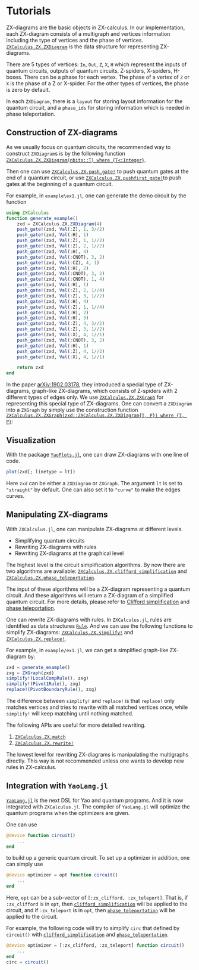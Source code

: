 # Tutorials

ZX-diagrams are the basic objects in ZX-calculus. In our implementation, each ZX-diagram consists of a multigraph and vertices information including the type of vertices and the phase of vertices. [`ZXCalculus.ZX.ZXDiagram`](@ref) is the data structure for representing
ZX-diagrams.

There are 5 types of vertices: `In`, `Out`, `Z`, `X`, `H` which represent the inputs of quantum circuits, outputs of quantum circuits, Z-spiders, X-spiders, H-boxes. There can be a phase for each vertex. The phase of a vertex of `Z` or `X` is the phase of a Z or X-spider. For the other types of vertices, the phase is zero by default.

In each `ZXDiagram`, there is a `layout` for storing layout information for the quantum circuit, and a `phase_ids` for storing information which is needed in phase teleportation.

## Construction of ZX-diagrams

As we usually focus on quantum circuits, the recommended way to construct `ZXDiagram`s is by the following function [`ZXCalculus.ZX.ZXDiagram(nbits::T) where {T<:Integer}`](@ref).

Then one can use [`ZXCalculus.ZX.push_gate!`](@ref) to push quantum gates at the end of a quantum circuit, or use [`ZXCalculus.ZX.pushfirst_gate!`](@ref)to push gates at the beginning of a quantum circuit.

For example, in `example\ex1.jl`, one can generate the demo circuit by the function
```julia
using ZXCalculus
function generate_example()
    zxd = ZXCalculus.ZX.ZXDiagram(4)
    push_gate!(zxd, Val(:Z), 1, 3//2)
    push_gate!(zxd, Val(:H), 1)
    push_gate!(zxd, Val(:Z), 1, 1//2)
    push_gate!(zxd, Val(:Z), 2, 1//2)
    push_gate!(zxd, Val(:H), 4)
    push_gate!(zxd, Val(:CNOT), 3, 2)
    push_gate!(zxd, Val(:CZ), 4, 1)
    push_gate!(zxd, Val(:H), 2)
    push_gate!(zxd, Val(:CNOT), 3, 2)
    push_gate!(zxd, Val(:CNOT), 1, 4)
    push_gate!(zxd, Val(:H), 1)
    push_gate!(zxd, Val(:Z), 2, 1//4)
    push_gate!(zxd, Val(:Z), 3, 1//2)
    push_gate!(zxd, Val(:H), 4)
    push_gate!(zxd, Val(:Z), 1, 1//4)
    push_gate!(zxd, Val(:H), 2)
    push_gate!(zxd, Val(:H), 3)
    push_gate!(zxd, Val(:Z), 4, 3//2)
    push_gate!(zxd, Val(:Z), 3, 1//2)
    push_gate!(zxd, Val(:X), 4, 1//1)
    push_gate!(zxd, Val(:CNOT), 3, 2)
    push_gate!(zxd, Val(:H), 1)
    push_gate!(zxd, Val(:Z), 4, 1//2)
    push_gate!(zxd, Val(:X), 4, 1//1)

    return zxd
end
```

In the paper [arXiv:1902.03178](https://arxiv.org/abs/1902.03178), they introduced a special type of ZX-diagrams, graph-like ZX-diagrams, which consists of Z-spiders with 2 different types of edges only. We use [`ZXCalculus.ZX.ZXGraph`](@ref) for representing this special type of ZX-diagrams. One can convert a `ZXDiagram` into a `ZXGraph` by simply use the construction function [`ZXCalculus.ZX.ZXGraph(zxd::ZXCalculus.ZX.ZXDiagram{T, P}) where {T, P}`](@ref):

## Visualization

With the package [`YaoPlots.jl`](https://github.com/QuantumBFS/YaoPlots.jl), one can draw ZX-diagrams with one line of code.
```julia
plot(zxd[; linetype = lt])
```
Here `zxd` can be either a `ZXDiagram` or `ZXGraph`. The argument `lt` is set to `"straight"` by default. One can also set it to `"curve"` to make the edges curves.


## Manipulating ZX-diagrams

With `ZXCalculus.jl`, one can manipulate ZX-diagrams at different levels.
- Simplifying quantum circuits
- Rewriting ZX-diagrams with rules
- Rewriting ZX-diagrams at the graphical level

The highest level is the circuit simplification algorithms. By now there are two algorithms are available: [`ZXCalculus.ZX.clifford_simplification`](@ref) and [`ZXCalculus.ZX.phase_teleportation`](ref).

The input of these algorithms will be a ZX-diagram representing a quantum circuit. And these algorithms will return a ZX-diagram of a simplified quantum circuit. For more details, please refer to [Clifford simplification](https://arxiv.org/abs/1902.03178) and [phase teleportation](https://arxiv.org/abs/1903.10477).

One can rewrite ZX-diagrams with rules. In `ZXCalculus.jl`, rules are identified as data structures [`Rule`](@ref). And we can use the following functions to simplify ZX-diagrams: [`ZXCalculus.ZX.simplify!`](@ref) and [`ZXCalculus.ZX.replace!`](@ref).

For example, in `example/ex1.jl`, we can get a simplified graph-like ZX-diagram by:
```julia
zxd = generate_example()
zxg = ZXGraph(zxd)
simplify!(LocalCompRule(), zxg)
simplify!(Pivot1Rule(), zxg)
replace!(PivotBoundaryRule(), zxg)
```

The difference between `simplify!` and `replace!` is that `replace!` only matches vertices and tries to rewrite with all matched vertices once, while `simplify!` will keep matching until nothing matched.

The following APIs are useful for more detailed rewriting.
1. [`ZXCalculus.ZX.match`](@ref)
2. [`ZXCalculus.ZX.rewrite!`](@ref)

The lowest level for rewriting ZX-diagrams is manipulating the multigraphs directly. This way is not recommended unless one wants to develop new rules in ZX-calculus.


## Integration with `YaoLang.jl`

[`YaoLang.jl`](https://github.com/QuantumBFS/YaoLang.jl) is the next DSL for Yao and quantum programs. And it is now integrated with `ZXCalculus.jl`. The compiler of `YaoLang.jl` will optimize the quantum programs when the optimizers are given.

One can use
```julia
@device function circuit()
    ...
end
```
to build up a generic quantum circuit. To set up a optimizer in addition, one can simply use
```julia
@device optimizer = opt function circuit()
    ...
end
```
Here, `opt` can be a sub-vector of `[:zx_clifford, :zx_teleport]`. That is, if `:zx_clifford` is in `opt`, then [`clifford_simplification`](@ref) will be applied to the circuit, and if `:zx_teleport` is in `opt`, then [`phase_teleportation`](@ref) will be applied to the circuit.

For example, the following code will try to simplify `circ` that defined by `circuit()` with [`clifford_simplification`](@ref) and [`phase_teleportation`](@ref).
```julia
@device optimizer = [:zx_clifford, :zx_teleport] function circuit()
    ...
end
circ = circuit()
```
